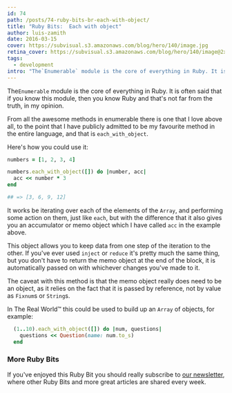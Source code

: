 ```yaml
---
id: 74
path: /posts/74-ruby-bits-br-each-with-object/
title: "Ruby Bits:  Each with object"
author: luis-zamith
date: 2016-03-15
cover: https://subvisual.s3.amazonaws.com/blog/hero/140/image.jpg
retina_cover: https://subvisual.s3.amazonaws.com/blog/hero/140/image@2x.jpg
tags:
  - development
intro: "The`Enumerable` module is the core of everything in Ruby. It is often said that"
---
```


The`Enumerable` module is the core of everything in Ruby. It is often said that
if you know this module, then you know Ruby and that's not far from the truth, in my opinion.

From all the awesome methods in enumerable there is one that I love above all,
to the point that I have publicly admitted to be my favourite method in the
entire language, and that is `each_with_object`.

Here's how you could use it:

```ruby
numbers = [1, 2, 3, 4]

numbers.each_with_object([]) do |number, acc|
  acc << number * 3
end

## => [3, 6, 9, 12]
```

It works be iterating over each of the elements of the `Array`, and performing
some action on them, just like `each`, but with the difference that it also
gives you an accumulator or memo object which I have called `acc` in the example
above.

This object allows you to keep data from one step of the iteration to the other.
If you've ever used `inject` or `reduce` it's pretty much the same thing, but
you don't have to return the memo object at the end of the block, it is
automatically passed on with whichever changes you've made to it.

The caveat with this method is that the memo object really does need to be an
object, as it relies on the fact that it is passed by reference, not by value as
`Fixnum`s or `String`s.

In The Real World™ this could be used to build up an `Array` of objects, for
example:

```ruby
  (1..10).each_with_object([]) do |num, questions|
    questions << Question(name: num.to_s)
  end
```

### More Ruby Bits

If you've enjoyed this Ruby Bit you should really subscribe to [our
newsletter](https://subvisual.co/newsletter/), where other Ruby Bits and
more great articles are shared every week.

